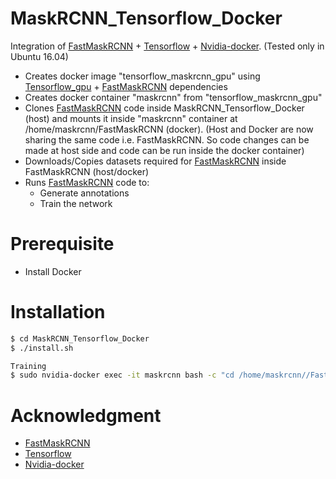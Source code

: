 # MaskRCNN_Tensorflow_Docker

Integration of [FastMaskRCNN] + [Tensorflow] + [Nvidia-docker]. (Tested only in Ubuntu 16.04)

  - Creates docker image "tensorflow_maskrcnn_gpu" using [Tensorflow_gpu] + [FastMaskRCNN] dependencies
  - Creates docker container "maskrcnn" from "tensorflow_maskrcnn_gpu"
  - Clones [FastMaskRCNN] code inside MaskRCNN_Tensorflow_Docker (host) and mounts it inside "maskrcnn" container at /home/maskrcnn/FastMaskRCNN (docker).
    (Host and Docker are now sharing the same code i.e. FastMaskRCNN. So code changes can be made at host side and code can be run inside the docker container)
  - Downloads/Copies datasets required for [FastMaskRCNN] inside FastMaskRCNN (host/docker)
  - Runs [FastMaskRCNN] code to:
    - Generate annotations
    - Train the network


# Prerequisite
  - Install Docker


# Installation
```sh
$ cd MaskRCNN_Tensorflow_Docker
$ ./install.sh

Training
$ sudo nvidia-docker exec -it maskrcnn bash -c "cd /home/maskrcnn//FastMaskRCNN/; python train/train.py"
```

# Acknowledgment
- [FastMaskRCNN]
- [Tensorflow]
- [Nvidia-docker]



[//]: #
[FastMaskRCNN]: https://github.com/CharlesShang/FastMaskRCNN
[Tensorflow]: https://github.com/tensorflow/tensorflow/tree/master/tensorflow/tools/docker
[Tensorflow_gpu]: https://github.com/tensorflow/tensorflow/tree/master/tensorflow/tools/docker
[Nvidia-docker]: https://github.com/NVIDIA/nvidia-docker

